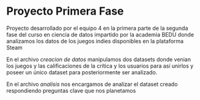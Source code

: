 # Proyecto Primera Fase 
Proyecto desarrollado por el equipo 4 en la primera parte de la segunda fase del curso en ciencia de datos impartido por la academia BEDU donde analizamos los datos de los juegos indies disponibles en la plataforma Steam

En el archivo *creacion de datos* manipulamos dos datasets donde venian los juegos y las calificaciones de la crítica y los usuarios para así unirlos y poseer un único dataset para posteriormente ser analizado.

En el archivo *analisis* nos encargamos de analizar el dataset creado respondiendo preguntas clave que nos planetamos 
